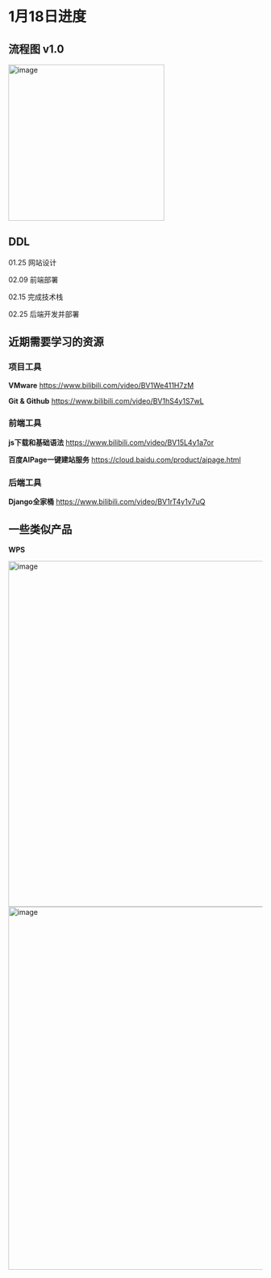 # 1月18日进度

## 流程图 v1.0

<img width="309" alt="image" src="https://github.com/Huafucius/Chick_Plan/assets/146501764/06d4a2d7-2663-44a6-8f3e-2a03d0a3b3f6">

## DDL

01.25 网站设计

02.09 前端部署

02.15 完成技术栈

02.25 后端开发并部署

## 近期需要学习的资源

### 项目工具

**VMware** https://www.bilibili.com/video/BV1We411H7zM

**Git & Github** https://www.bilibili.com/video/BV1hS4y1S7wL

### 前端工具

**js下载和基础语法** https://www.bilibili.com/video/BV15L4y1a7or

**百度AIPage一键建站服务** https://cloud.baidu.com/product/aipage.html

### 后端工具

**Django全家桶** https://www.bilibili.com/video/BV1rT4y1v7uQ

## 一些类似产品

**WPS**

<img width="684" alt="image" src="https://github.com/Huafucius/Chick_Plan/assets/146501764/3b8a8688-feef-48d9-a0bf-ba8ea9ee9e83">

<img width="718" alt="image" src="https://github.com/Huafucius/Chick_Plan/assets/146501764/dc5ee63b-7a11-40bc-bab6-b3cdcf38ca50">

